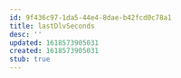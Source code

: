 ```yaml
---
id: 9f436c97-1da5-44e4-8dae-b42fcd0c78a1
title: lastDlvSeconds
desc: ''
updated: 1618573905031
created: 1618573905031
stub: true
---
```


